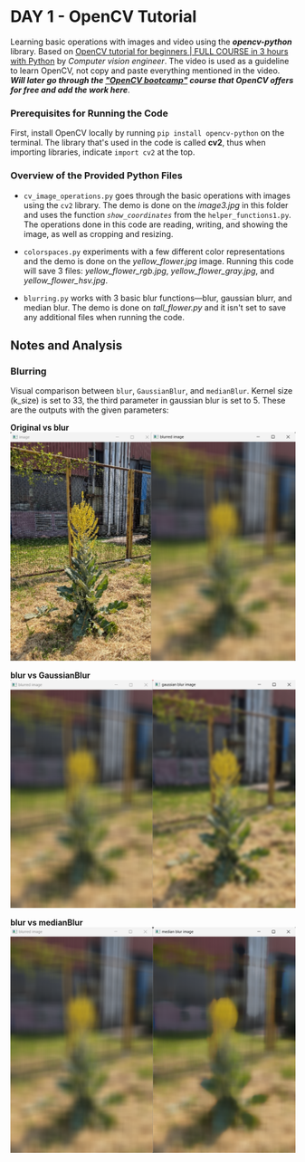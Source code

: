# DAY 1 - OpenCV Tutorial

Learning basic operations with images and video using the ***opencv-python*** library.
Based on [OpenCV tutorial for beginners | FULL COURSE in 3 hours with Python](https://youtu.be/eDIj5LuIL4A?si=gaCR-mjeaJiWvLNn) by *Computer vision engineer*. The video is used as a guideline to learn OpenCV, not copy and paste everything mentioned in the video. ***Will later go through the ["OpenCV bootcamp"](https://opencv.org/university/free-opencv-course/?utm_source=opcvu&utm_medium=menu&utm_campaign=obc) course that OpenCV offers for free and add the work here***.

### Prerequisites for Running the Code

First, install OpenCV locally by running `pip install opencv-python` on the terminal. The library that's used in the code is called **cv2**, thus when importing libraries, indicate `import cv2` at the top.

### Overview of the Provided Python Files

* `cv_image_operations.py` goes through the basic operations with images using the `cv2` library. The demo is done on the *image3.jpg* in this folder and uses the function *`show_coordinates`* from the `helper_functions1.py`. The operations done in this code are reading, writing, and showing the image, as well as cropping and resizing.

* `colorspaces.py` experiments with a few different color representations and the demo is done on the *yellow_flower.jpg* image. Running this code will save 3 files: *yellow_flower_rgb.jpg*, *yellow_flower_gray.jpg*, and *yellow_flower_hsv.jpg*.

* `blurring.py` works with 3 basic blur functions—blur, gaussian blurr, and median blur. The demo is done on *tall_flower.py* and it isn't set to save any additional files when running the code.

## Notes and Analysis

### Blurring

Visual comparison between `blur`, `GaussianBlur`, and `medianBlur`. Kernel size (k_size) is set to 33, the third parameter in gaussian blur is set to 5. These are the outputs with the given parameters:

**Original vs blur**
![Original image vs blurred with normal blur](Project1-OpenCV/demo/blurring_normalvblur.png)

**blur vs GaussianBlur**
![Image blurred with normal blur vs with gaussian blur](Project1-OpenCV/demo/blurring_blurvgaussian.png)

**blur vs medianBlur**
![Image blurred with normal blur vs with median blur](Project1-OpenCV/demo/blurring_blurvmedian.png)
